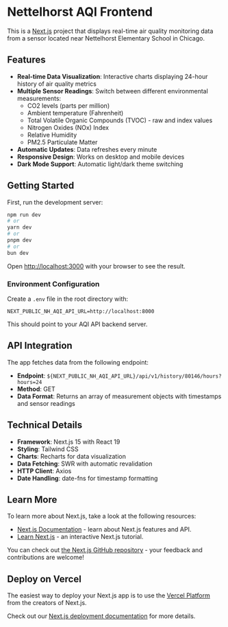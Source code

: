 # Nettelhorst AQI Frontend

This is a [Next.js](https://nextjs.org) project that displays real-time air quality monitoring data from a sensor located near Nettelhorst Elementary School in Chicago.

## Features

- **Real-time Data Visualization**: Interactive charts displaying 24-hour history of air quality metrics
- **Multiple Sensor Readings**: Switch between different environmental measurements:
  - CO2 levels (parts per million)
  - Ambient temperature (Fahrenheit)
  - Total Volatile Organic Compounds (TVOC) - raw and index values
  - Nitrogen Oxides (NOx) Index
  - Relative Humidity
  - PM2.5 Particulate Matter
- **Automatic Updates**: Data refreshes every minute
- **Responsive Design**: Works on desktop and mobile devices
- **Dark Mode Support**: Automatic light/dark theme switching 

## Getting Started

First, run the development server:

```bash
npm run dev
# or
yarn dev
# or
pnpm dev
# or
bun dev
```

Open [http://localhost:3000](http://localhost:3000) with your browser to see the result.

### Environment Configuration

Create a `.env` file in the root directory with:

```
NEXT_PUBLIC_NH_AQI_API_URL=http://localhost:8000
```

This should point to your AQI API backend server.

## API Integration

The app fetches data from the following endpoint:
- **Endpoint**: `${NEXT_PUBLIC_NH_AQI_API_URL}/api/v1/history/80146/hours?hours=24`
- **Method**: GET
- **Data Format**: Returns an array of measurement objects with timestamps and sensor readings

## Technical Details

- **Framework**: Next.js 15 with React 19
- **Styling**: Tailwind CSS
- **Charts**: Recharts for data visualization
- **Data Fetching**: SWR with automatic revalidation
- **HTTP Client**: Axios
- **Date Handling**: date-fns for timestamp formatting

## Learn More

To learn more about Next.js, take a look at the following resources:

- [Next.js Documentation](https://nextjs.org/docs) - learn about Next.js features and API.
- [Learn Next.js](https://nextjs.org/learn) - an interactive Next.js tutorial.

You can check out [the Next.js GitHub repository](https://github.com/vercel/next.js) - your feedback and contributions are welcome!

## Deploy on Vercel

The easiest way to deploy your Next.js app is to use the [Vercel Platform](https://vercel.com/new?utm_medium=default-template&filter=next.js&utm_source=create-next-app&utm_campaign=create-next-app-readme) from the creators of Next.js.

Check out our [Next.js deployment documentation](https://nextjs.org/docs/app/building-your-application/deploying) for more details.
